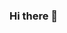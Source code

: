 ### Hi there 👋

<!--
**Blackroses321/blackroses321** is a 🎸_special_ 🎸 repository because its `README.md` (this file) appears on your GitHub profile.

Here are some ideas to get you started:

- 🔭 I’m currently working on ...♤
- 🌱 I’m currently learning ...☣
- 👯 I’m looking to collaborate on ...🇧🇪
- 🤔 I’m looking for help with ...🔥
- 💬 Ask me about ...🎸
- 📫 How to reach me: ...😆
- 😄 Pronouns: ...☎️
- ⚡ Fun fact: ...😀😀😀
-->
